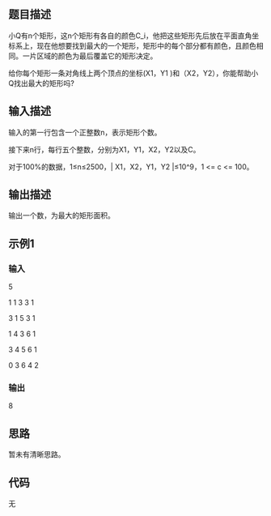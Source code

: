 ## 题目描述

小Q有n个矩形，这n个矩形有各自的颜色C_i，他把这些矩形先后放在平面直角坐标系上，现在他想要找到最大的一个矩形，矩形中的每个部分都有颜色，且颜色相同。一片区域的颜色为最后覆盖它的矩形决定。

给你每个矩形一条对角线上两个顶点的坐标(X1，Y1 )和（X2，Y2），你能帮助小Q找出最大的矩形吗?

## 输入描述

输入的第一行包含一个正整数n，表示矩形个数。

接下来n行，每行五个整数，分别为X1，Y1，X2，Y2以及C。

对于100%的数据，1≤n≤2500，| X1，X2，Y1，Y2 |≤10^9，1 <= c <= 100。

## 输出描述

输出一个数，为最大的矩形面积。

## 示例1

### 输入

5

1 1 3 3 1

3 1 5 3 1

1 4 3 6 1

3 4 5 6 1

0 3 6 4 2

### 输出

8

## 思路

暂未有清晰思路。

## 代码

无